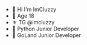- 👋 Hi I'm ImCluzzy
- 👀 Age 18
- ⚜️ TG @imcluzzy
- 📖 Python Junior Developer
- 💬 GoLand Junior Developer
